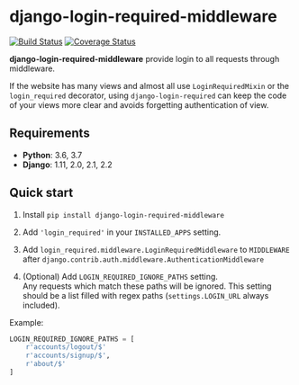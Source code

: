 django-login-required-middleware
==============

[![Build Status](https://travis-ci.org/CleitonDeLima/django-login-required-middleware.svg?branch=master)](https://travis-ci.org/CleitonDeLima/django-login-required-middleware)
[![Coverage Status](https://coveralls.io/repos/github/CleitonDeLima/django-login-required-middleware/badge.svg)](https://coveralls.io/github/CleitonDeLima/django-login-required-middleware?branch=master)

**django-login-required-middleware** provide login to all requests through middleware.

If the website has many views and almost all use 
`LoginRequiredMixin` or the `login_required` decorator, using `django-login-required` 
can keep the code of your views more clear and avoids forgetting authentication of view.

Requirements
------------

* **Python**: 3.6, 3.7
* **Django**: 1.11, 2.0, 2.1, 2.2

Quick start
-----------

1. Install `pip install django-login-required-middleware`
2. Add `'login_required'` in your `INSTALLED_APPS` setting.
3. Add `login_required.middleware.LoginRequiredMiddleware` to `MIDDLEWARE` after 
`django.contrib.auth.middleware.AuthenticationMiddleware`

4. (Optional) Add `LOGIN_REQUIRED_IGNORE_PATHS` setting.  
Any requests which match these paths will be ignored. This setting should be a list filled with 
regex paths (`settings.LOGIN_URL` always included).    

Example:

```python
LOGIN_REQUIRED_IGNORE_PATHS = [
    r'accounts/logout/$'
    r'accounts/signup/$',
    r'about/$'
]
```

